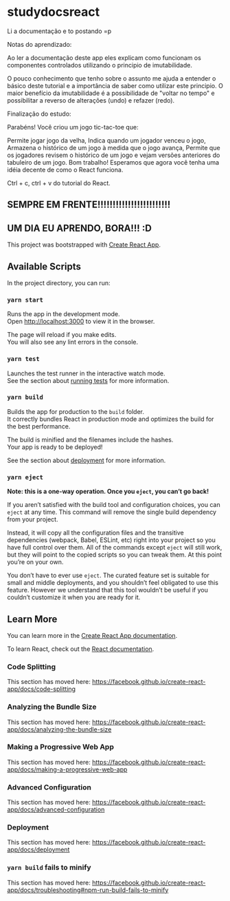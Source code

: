 # studydocsreact
Li a documentação e to postando =p

Notas do aprendizado:

Ao ler a documentação deste app eles explicam como funcionam os componentes controlados utilizando o principio de imutabilidade.

O pouco conhecimento que tenho sobre o assunto me ajuda a entender o básico deste tutorial e a importância de saber como utilizar este principio. O maior benefício da imutabilidade é a possibilidade de "voltar no tempo" e possibilitar a reverso de alterações (undo) e refazer (redo).


Finalização do estudo:

Parabéns! Você criou um jogo tic-tac-toe que:

Permite jogar jogo da velha,
Indica quando um jogador venceu o jogo,
Armazena o histórico de um jogo à medida que o jogo avança,
Permite que os jogadores revisem o histórico de um jogo e vejam versões anteriores do tabuleiro de um jogo.
Bom trabalho! Esperamos que agora você tenha uma idéia decente de como o React funciona.

Ctrl + c, ctrl + v do tutorial do React.

## SEMPRE EM FRENTE!!!!!!!!!!!!!!!!!!!!!!!!
## UM DIA EU APRENDO, BORA!!! :D

This project was bootstrapped with [Create React App](https://github.com/facebook/create-react-app).

## Available Scripts

In the project directory, you can run:

### `yarn start`

Runs the app in the development mode.<br />
Open [http://localhost:3000](http://localhost:3000) to view it in the browser.

The page will reload if you make edits.<br />
You will also see any lint errors in the console.

### `yarn test`

Launches the test runner in the interactive watch mode.<br />
See the section about [running tests](https://facebook.github.io/create-react-app/docs/running-tests) for more information.

### `yarn build`

Builds the app for production to the `build` folder.<br />
It correctly bundles React in production mode and optimizes the build for the best performance.

The build is minified and the filenames include the hashes.<br />
Your app is ready to be deployed!

See the section about [deployment](https://facebook.github.io/create-react-app/docs/deployment) for more information.

### `yarn eject`

**Note: this is a one-way operation. Once you `eject`, you can’t go back!**

If you aren’t satisfied with the build tool and configuration choices, you can `eject` at any time. This command will remove the single build dependency from your project.

Instead, it will copy all the configuration files and the transitive dependencies (webpack, Babel, ESLint, etc) right into your project so you have full control over them. All of the commands except `eject` will still work, but they will point to the copied scripts so you can tweak them. At this point you’re on your own.

You don’t have to ever use `eject`. The curated feature set is suitable for small and middle deployments, and you shouldn’t feel obligated to use this feature. However we understand that this tool wouldn’t be useful if you couldn’t customize it when you are ready for it.

## Learn More

You can learn more in the [Create React App documentation](https://facebook.github.io/create-react-app/docs/getting-started).

To learn React, check out the [React documentation](https://reactjs.org/).

### Code Splitting

This section has moved here: https://facebook.github.io/create-react-app/docs/code-splitting

### Analyzing the Bundle Size

This section has moved here: https://facebook.github.io/create-react-app/docs/analyzing-the-bundle-size

### Making a Progressive Web App

This section has moved here: https://facebook.github.io/create-react-app/docs/making-a-progressive-web-app

### Advanced Configuration

This section has moved here: https://facebook.github.io/create-react-app/docs/advanced-configuration

### Deployment

This section has moved here: https://facebook.github.io/create-react-app/docs/deployment

### `yarn build` fails to minify

This section has moved here: https://facebook.github.io/create-react-app/docs/troubleshooting#npm-run-build-fails-to-minify
